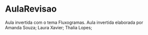 # AulaRevisao
Aula invertida com o tema Fluxogramas.
Aula invertida elaborada por Amanda Souza; Laura Xavier; Thalia Lopes;

